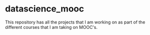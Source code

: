 datascience_mooc
================

This repository has all the projects that I am working on as part of the different courses that I am taking on MOOC's.
